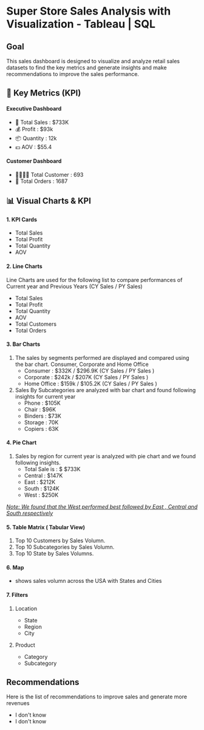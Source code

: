 # Super Store Sales Analysis with Visualization - Tableau | SQL 

## Goal 
 This sales dashboard is designed to visualize and analyze retail sales datasets to find the key metrics and generate insights and make recommendations to improve the sales performance.


## 📌 Key Metrics (KPI)
#### Executive Dashboard 
* 🚀 Total Sales : $733K
* 💰 Profit : $93k
* 📦 Quantity : 12k
* 💵 AOV : $55.4

#### Customer Dashboard 
* 👨‍👩‍👧‍👦 Total Customer : 693 
* 🛒 Total Orders : 1687

## 📊 Visual Charts & KPI

#### 1. KPI Cards
* Total Sales
* Total Profit
* Total Quantity
* AOV

#### 2. Line Charts 
Line Charts are used for the following list to compare performances of Current year and Previous Years (CY Sales / PY Sales)
* Total Sales 
* Total Profit
* Total Quantity
* AOV
* Total Customers
* Total Orders

#### 3. Bar Charts
1. The sales by segments performed are displayed and compared using the bar chart.  Consumer, Corporate and Home Office
   - Consumer : $332K / $296.9K (CY Sales / PY Sales )
   - Corporate : $242k / $207K (CY Sales / PY Sales )
   - Home Office : $159k / $105.2K (CY Sales / PY Sales )
2. Sales By Subcategories are analyzed with bar chart and found following insights for current year 
   - Phone : $105K 
   - Chair : $96K
   - Binders : $73K
   - Storage : 70K 
   - Copiers : 63K
  
#### 4. Pie Chart 
1. Sales by region for current year is analyzed with pie chart and we found following insights.
   - Total Sale is : $ $733K
   - Central : $147K
   - East : $212K
   - South : $124K
   - West : $250K

*<ins>Note: We found that the West performed best followed by East , Central and South respectively</ins>*

#### 5. Table Matrix ( Tabular View) 
1. Top 10 Customers by Sales Volumn.
2. Top 10 Subcategories by Sales Volumn.
3. Top 10 State by Sales Volumns.

#### 6. Map
* shows sales volumn across the USA with States and Cities

#### 7. Filters 
1. Location
   * State
   * Region
   * City
  
3. Product
   * Category
   * Subcategory
## Recommendations 
Here is the list of recommendations to improve sales and generate more revenues 
* I don't know
* I don't know  
   










